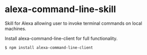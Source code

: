 # alexa-command-line-skill

Skill for Alexa allowing user to invoke terminal commands on local machines.

Install alexa-command-line-client for full functionality.
```
$ npm install alexa-command-line-client
```
